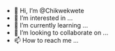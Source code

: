 - 👋 Hi, I’m @Chikwekwete
- 👀 I’m interested in ...
- 🌱 I’m currently learning ...
- 💞️ I’m looking to collaborate on ...
- 📫 How to reach me ...

<!---
Chikwekwete/Chikwekwete is a ✨ special ✨ repository because its `README.md` (this file) appears on your GitHub profile.
You can click the Preview link to take a look at your changes.
--->
